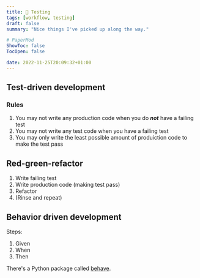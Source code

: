 ```yaml
---
title: 🧪 Testing
tags: [workflow, testing]
draft: false
summary: "Nice things I've picked up along the way."

# PaperMod
ShowToc: false
TocOpen: false

date: 2022-11-25T20:09:32+01:00
---
```


## Test-driven development

### Rules

1.  You may not write any production code when you do _**not**_ have a failing test
2.  You may not write any test code when you have a failing test
3.  You may only write the least possible amount of produiction code to make the test pass

## Red-green-refactor

1.  Write failing test
2.  Write production code (making test pass)
3.  Refactor
4. (Rinse and repeat)

## Behavior driven development

Steps:
1. Given
2. When
3. Then

There's a Python package called [behave](https://github.com/behave/behave).

